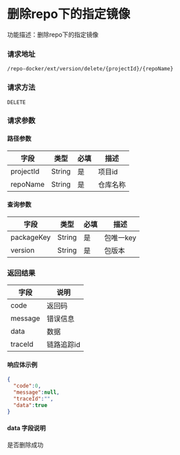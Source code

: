 # 删除repo下的指定镜像
功能描述：删除repo下的指定镜像

### 请求地址
```
/repo-docker/ext/version/delete/{projectId}/{repoName}
```

### 请求方法
`DELETE`
### 请求参数
#### 路径参数

| 字段        | 类型     | 必填  | 描述         |
|-----------|--------|-----|------------|
| projectId | String | 是   | 项目id       |
| repoName  | String | 是   | 仓库名称       |

#### 查询参数

| 字段         | 类型     | 必填  | 描述     |
|------------|--------|-----|--------|
| packageKey | String | 是   | 包唯一key |
| version    | String | 是   | 包版本    |

### 返回结果

| 字段      | 说明     |
|---------|--------|
| code    | 返回码    |
| message | 错误信息   |
| data    | 数据     |
| traceId | 链路追踪id |

#### 响应体示例

```json
{
  "code":0,
  "message":null,
  "traceId":"",
  "data":true
}
```

#### data 字段说明

是否删除成功
